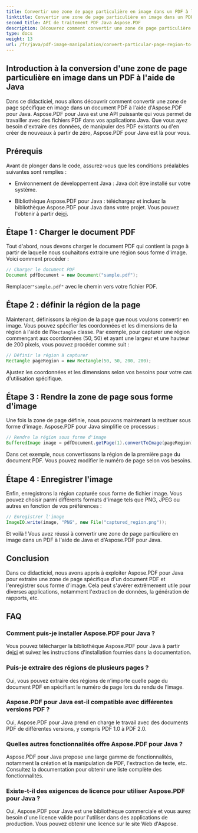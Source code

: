 ```yaml
---
title: Convertir une zone de page particulière en image dans un PDF à l'aide de Java
linktitle: Convertir une zone de page particulière en image dans un PDF à l'aide de Java
second_title: API de traitement PDF Java Aspose.PDF
description: Découvrez comment convertir une zone de page particulière en image dans un PDF à l'aide de Java grâce à des instructions étape par étape. Découvrez les puissantes fonctionnalités d'Aspose.PDF pour Java pour la manipulation de PDF.
type: docs
weight: 13
url: /fr/java/pdf-image-manipulation/convert-particular-page-region-to-image-in-pdf-using-java/
---
```


## Introduction à la conversion d'une zone de page particulière en image dans un PDF à l'aide de Java

Dans ce didacticiel, nous allons découvrir comment convertir une zone de page spécifique en image dans un document PDF à l'aide d'Aspose.PDF pour Java. Aspose.PDF pour Java est une API puissante qui vous permet de travailler avec des fichiers PDF dans vos applications Java. Que vous ayez besoin d'extraire des données, de manipuler des PDF existants ou d'en créer de nouveaux à partir de zéro, Aspose.PDF pour Java est là pour vous.

## Prérequis

Avant de plonger dans le code, assurez-vous que les conditions préalables suivantes sont remplies :

- Environnement de développement Java : Java doit être installé sur votre système.

- Bibliothèque Aspose.PDF pour Java : téléchargez et incluez la bibliothèque Aspose.PDF pour Java dans votre projet. Vous pouvez l'obtenir à partir de[ici](https://releases.aspose.com/pdf/java/).

## Étape 1 : Charger le document PDF

Tout d'abord, nous devons charger le document PDF qui contient la page à partir de laquelle nous souhaitons extraire une région sous forme d'image. Voici comment procéder :

```java
// Charger le document PDF
Document pdfDocument = new Document("sample.pdf");
```

 Remplacer`"sample.pdf"` avec le chemin vers votre fichier PDF.

## Étape 2 : définir la région de la page

 Maintenant, définissons la région de la page que nous voulons convertir en image. Vous pouvez spécifier les coordonnées et les dimensions de la région à l'aide de l'`Rectangle` classe. Par exemple, pour capturer une région commençant aux coordonnées (50, 50) et ayant une largeur et une hauteur de 200 pixels, vous pouvez procéder comme suit :

```java
// Définir la région à capturer
Rectangle pageRegion = new Rectangle(50, 50, 200, 200);
```

Ajustez les coordonnées et les dimensions selon vos besoins pour votre cas d'utilisation spécifique.

## Étape 3 : Rendre la zone de page sous forme d'image

Une fois la zone de page définie, nous pouvons maintenant la restituer sous forme d'image. Aspose.PDF pour Java simplifie ce processus :

```java
// Rendre la région sous forme d'image
BufferedImage image = pdfDocument.getPage(1).convertToImage(pageRegion);
```

Dans cet exemple, nous convertissons la région de la première page du document PDF. Vous pouvez modifier le numéro de page selon vos besoins.

## Étape 4 : Enregistrer l'image

Enfin, enregistrons la région capturée sous forme de fichier image. Vous pouvez choisir parmi différents formats d'image tels que PNG, JPEG ou autres en fonction de vos préférences :

```java
// Enregistrer l'image
ImageIO.write(image, "PNG", new File("captured_region.png"));
```

Et voilà ! Vous avez réussi à convertir une zone de page particulière en image dans un PDF à l'aide de Java et d'Aspose.PDF pour Java.

## Conclusion

Dans ce didacticiel, nous avons appris à exploiter Aspose.PDF pour Java pour extraire une zone de page spécifique d'un document PDF et l'enregistrer sous forme d'image. Cela peut s'avérer extrêmement utile pour diverses applications, notamment l'extraction de données, la génération de rapports, etc.

## FAQ

### Comment puis-je installer Aspose.PDF pour Java ?

 Vous pouvez télécharger la bibliothèque Aspose.PDF pour Java à partir de[ici](https://releases.aspose.com/pdf/java/) et suivez les instructions d'installation fournies dans la documentation.

### Puis-je extraire des régions de plusieurs pages ?

Oui, vous pouvez extraire des régions de n’importe quelle page du document PDF en spécifiant le numéro de page lors du rendu de l’image.

### Aspose.PDF pour Java est-il compatible avec différentes versions PDF ?

Oui, Aspose.PDF pour Java prend en charge le travail avec des documents PDF de différentes versions, y compris PDF 1.0 à PDF 2.0.

### Quelles autres fonctionnalités offre Aspose.PDF pour Java ?

Aspose.PDF pour Java propose une large gamme de fonctionnalités, notamment la création et la manipulation de PDF, l'extraction de texte, etc. Consultez la documentation pour obtenir une liste complète des fonctionnalités.

### Existe-t-il des exigences de licence pour utiliser Aspose.PDF pour Java ?

Oui, Aspose.PDF pour Java est une bibliothèque commerciale et vous aurez besoin d'une licence valide pour l'utiliser dans des applications de production. Vous pouvez obtenir une licence sur le site Web d'Aspose.